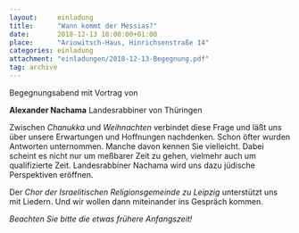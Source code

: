 ```yaml
---
layout:     einladung
title:      "Wann kommt der Messias?"
date:       2018-12-13 18:00:00+01:00
place:      "Ariowitsch-Haus, Hinrichsenstraße 14"
categories: einladung
attachment: "einladungen/2018-12-13-Begegnung.pdf"
tag: archive
---
```


Begegnungsabend mit Vortrag von

**Alexander Nachama**
Landesrabbiner von Thüringen

Zwischen *Chanukka* und *Weihnachten* verbindet diese Frage und läßt uns über unsere Erwartungen und Hoffnungen nachdenken.
Schon öfter wurden Antworten unternommen.
Manche davon kennen Sie vielleicht.
Dabei scheint es nicht nur um meßbarer Zeit zu gehen,
vielmehr auch um qualifizierte Zeit.
Landesrabbiner Nachama wird uns dazu jüdische Perspektiven eröffnen.

Der *Chor der Israelitischen Religionsgemeinde zu Leipzig* unterstützt uns mit Liedern.
Und wir wollen dann miteinander ins Gespräch kommen.

*Beachten Sie bitte die etwas frühere Anfangszeit!*
